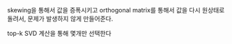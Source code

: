 skewing을 통해서 값을 증폭시키고
orthogonal matrix를 통해서 값을 다시 원상태로 돌려서, 문제가 발생하지 않게 만들어준다. 

top-k SVD 계산을 통해 몇개만 선택한다
